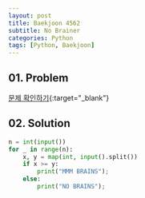 ```yaml
---
layout: post
title: Baekjoon 4562
subtitle: No Brainer
categories: Python
tags: [Python, Baekjoon]
---
```


## 01. Problem

[문제 확인하기](https://www.acmicpc.net/problem/4562){:target="_blank"}

## 02. Solution

```Python
n = int(input())
for _ in range(n):
    x, y = map(int, input().split())
    if x >= y:
        print("MMM BRAINS");
    else:
        print("NO BRAINS");
```
